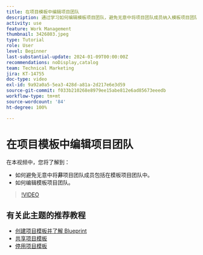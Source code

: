 ```yaml
---
title: 在项目模板中编辑项目团队
description: 通过学习如何编辑模板项目团队，避免无意中将项目团队成员纳入模板项目团队。
activity: use
feature: Work Management
thumbnail: 3426803.jpeg
type: Tutorial
role: User
level: Beginner
last-substantial-update: 2024-01-09T00:00:00Z
recommendations: noDisplay,catalog
team: Technical Marketing
jira: KT-14755
doc-type: video
exl-id: 9a92a0a5-5ea3-428d-a81a-2d217e6e3d59
source-git-commit: f033b210268e8979ee15abe812e6ad85673eeedb
workflow-type: tm+mt
source-wordcount: '84'
ht-degree: 100%

---
```


# 在项目模板中编辑项目团队

在本视频中，您将了解到：

* 如何避免无意中将&#x200B;**非**&#x200B;项目团队成员包括在模板项目团队中。
* 如何编辑模板项目团队。

>[!VIDEO](https://video.tv.adobe.com/v/3426803/?quality=12&learn=on)

## 有关此主题的推荐教程

* [创建项目模板并了解 Blueprint](/help/manage-work/create-and-manage-project-templates/create-a-project-template.md)
* [共享项目模板](/help/manage-work/create-and-manage-project-templates/share-a-project-template.md)
* [停用项目模板](/help/manage-work/create-and-manage-project-templates/deactivate-a-project-template.md)
